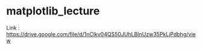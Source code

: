 # matplotlib_lecture

Link : https://drive.google.com/file/d/1nClkv04QS50JUhLBInUzw35PkLjPdbhg/view
